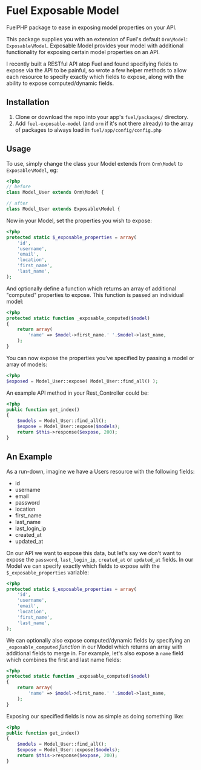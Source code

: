 # Fuel Exposable Model

FuelPHP package to ease in exposing model properties on your API.

This package supplies you with an extension of Fuel's default `Orm\Model`: `Exposable\Model`. Exposable Model provides your model with additional functionality for exposing certain model properties on an API.

I recently built a RESTful API atop Fuel and found specifying fields to expose via the API to be painful, so wrote a few helper methods to allow each resource to specify exactly which fields to expose, along with the ability to expose computed/dynamic fields.

## Installation
1. Clone or download the repo into your app's `fuel/packages/` directory.
2. Add `fuel-exposable-model` (and `orm` if it's not there already) to the array of packages to always load in `fuel/app/config/config.php`

## Usage

To use, simply change the class your Model extends from `Orm\Model` to `Exposable\Model`, eg:

```php
<?php
// before
class Model_User extends Orm\Model {

// after
class Model_User extends Exposable\Model {
```

Now in your Model, set the properties you wish to expose:

```php
<?php
protected static $_exposable_properties = array(
	'id',
	'username',
	'email',
	'location',
	'first_name',
	'last_name',
);
```

And optionally define a function which returns an array of additional "computed" properties to expose. This function is passed an individual model:

```php
<?php
protected static function _exposable_computed($model)
{
	return array(
		'name' => $model->first_name.' '.$model->last_name,
	);
}
```

You can now expose the properties you've specified by passing a model or array of models:

```php
<?php
$exposed = Model_User::expose( Model_User::find_all() );
```

An example API method in your Rest_Controller could be:

```php
<?php
public function get_index()
{
	$models = Model_User::find_all();
	$expose = Model_User::expose($models);
	return $this->response($expose, 200);
}
```

## An Example

As a run-down, imagine we have a Users resource with the following fields:

- id
- username
- email
- password
- location
- first_name
- last_name
- last_login_ip
- created_at
- updated_at

On our API we want to expose this data, but let's say we don't want to expose the `password`, `last_login_ip`, `created_at` or `updated_at` fields. In our Model we can specify exactly which fields to expose with the `$_exposable_properties` variable:

```php
<?php
protected static $_exposable_properties = array(
	'id',
	'username',
	'email',
	'location',
	'first_name',
	'last_name',
);
```

We can optionally also expose computed/dynamic fields by specifying an `_exposable_computed` _function_ in our Model which returns an array with additional fields to merge in. For example, let's also expose a `name` field which combines the first and last name fields:

```php
<?php
protected static function _exposable_computed($model)
{
	return array(
		'name' => $model->first_name.' '.$model->last_name,
	);
}
```

Exposing our specified fields is now as simple as doing something like:

```php
<?php
public function get_index()
{
	$models = Model_User::find_all();
	$expose = Model_User::expose($models);
	return $this->response($expose, 200);
}
```